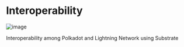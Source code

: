 # Interoperability
![image](https://user-images.githubusercontent.com/83122757/156904554-0333b962-d00a-48a6-93e7-f4f700a99cfc.png)

Interoperability among Polkadot and Lightning Network using Substrate
